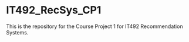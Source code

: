 # IT492_RecSys_CP1
This is the repository for the Course Project 1 for IT492 Recommendation Systems.
